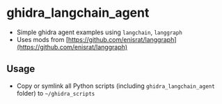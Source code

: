 # ghidra_langchain_agent

- Simple ghidra agent examples using `langchain`, `langgraph`
- Uses mods from [https://github.com/enisrat/langgraph](https://github.com/enisrat/langgraph)

## Usage

- Copy or symlink all Python scripts (including `ghidra_langchain_agent` folder) to `~/ghidra_scripts`
